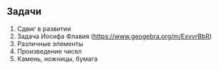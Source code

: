 ## Задачи
1. Сдвиг в развитии
2. Задача Иосифа Флавия (https://www.geogebra.org/m/ExvvrBbR)
3. Различные элементы
4. Произведение чисел
5. Камень, ножницы, бумага